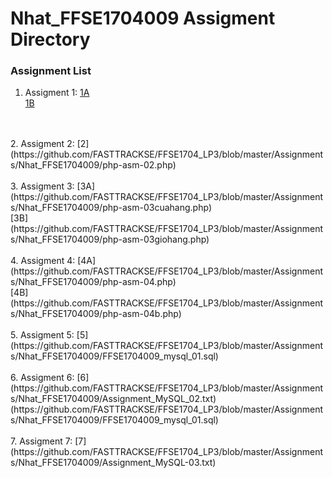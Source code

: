 # Nhat_FFSE1704009 Assigment Directory

### Assignment List

1. Assigment 1: [1A](https://github.com/FASTTRACKSE/FFSE1704_LP3/blob/master/Assignments/Nhat_FFSE1704009/php-asm-01.php)<br>[1B](https://github.com/FASTTRACKSE/FFSE1704_LP3/blob/master/Assignments/Nhat_FFSE1704009/php-asm-01b.php)
<br>
<br>
2. Assigment 2: [2](https://github.com/FASTTRACKSE/FFSE1704_LP3/blob/master/Assignments/Nhat_FFSE1704009/php-asm-02.php)
<br>
<br>
3. Assigment 3: [3A](https://github.com/FASTTRACKSE/FFSE1704_LP3/blob/master/Assignments/Nhat_FFSE1704009/php-asm-03cuahang.php)<br> [3B](https://github.com/FASTTRACKSE/FFSE1704_LP3/blob/master/Assignments/Nhat_FFSE1704009/php-asm-03giohang.php)
<br>
<br>
4. Assigment 4: [4A](https://github.com/FASTTRACKSE/FFSE1704_LP3/blob/master/Assignments/Nhat_FFSE1704009/php-asm-04.php)<br> [4B](https://github.com/FASTTRACKSE/FFSE1704_LP3/blob/master/Assignments/Nhat_FFSE1704009/php-asm-04b.php)
<br>
<br>
5. Assigment 5: [5](https://github.com/FASTTRACKSE/FFSE1704_LP3/blob/master/Assignments/Nhat_FFSE1704009/FFSE1704009_mysql_01.sql)
<br>
<br>
6. Assigment 6: [6](https://github.com/FASTTRACKSE/FFSE1704_LP3/blob/master/Assignments/Nhat_FFSE1704009/Assignment_MySQL_02.txt)<br>(https://github.com/FASTTRACKSE/FFSE1704_LP3/blob/master/Assignments/Nhat_FFSE1704009/FFSE1704009_mysql_01.sql)
<br>
<br>
7. Assigment 7: [7](https://github.com/FASTTRACKSE/FFSE1704_LP3/blob/master/Assignments/Nhat_FFSE1704009/Assignment_MySQL-03.txt)
<br>